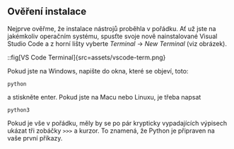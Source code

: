 ## Ověření instalace

Nejprve ověřme, že instalace nástrojů proběhla v pořádku. Ať už jste na jakémkoliv operačním systému, spusťte svoje nově nainstalované Visual Studio Code a z horní lišty vyberte _Terminal_ → _New Terminal_ (viz obrázek).

::fig[VS Code Terminal]{src=assets/vscode-term.png}

Pokud jste na Windows, napište do okna, které se objeví, toto:

```
python
```

a stiskněte enter. Pokud jste na Macu nebo Linuxu, je třeba napsat

```
python3
```

Pokud je vše v pořádku, měly by se po pár krypticky vypadajících výpisech ukázat tři zobáčky `>>>` a kurzor. To znamená, že Python je připraven na vaše první příkazy. 
